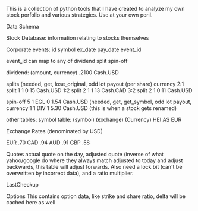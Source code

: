 This is a collection of python tools that I have
created to analyze my own stock porfolio and various 
strategies. Use at your own peril.

Data Schema

Stock Database: information relating to stocks themselves

Corporate events:
id symbol ex_date pay_date event_id

event_id can map to any of 
dividend
split
spin-off

dividend: 
(amount, currency)
.2100 Cash.USD

splits
         (needed, get, lose_original, odd lot payout (per share) currency 
2:1 split 1 1 0 15 Cash.USD
1:2 split 2 1 1 13 Cash.CAD
3:2 split 2 1 0 11 Cash.USD

spin-off
5 1 EGL 0 1.54 Cash.USD (needed, get, get_symbol, odd lot payout, currency
1 1 DIV 1 5.30 Cash.USD (this is when a stock gets renamed)
 
other tables:
symbol table:
(symbol) (exchange) (Currency)
HEI  AS   EUR   

Exchange Rates (denominated by USD)

EUR .70
CAD .94
AUD .91
GBP .58

Quotes
actual quote on the day, adjusted quote (inverse of what yahoo/google do where they always match adjusted to today and adjust backwards, this table will adjust forwards. Also need a lock bit (can't be overwritten by incorrect data), and a ratio multiplier.





LastCheckup

Options
This contains option data, like strike and share ratio, delta will be cached here as well



